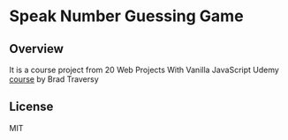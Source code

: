 # Speak Number Guessing Game

## Overview

It is a course project from 20 Web Projects With Vanilla JavaScript Udemy [course](https://www.udemy.com/course/web-projects-with-vanilla-javascript) by Brad Traversy

## License

MIT
